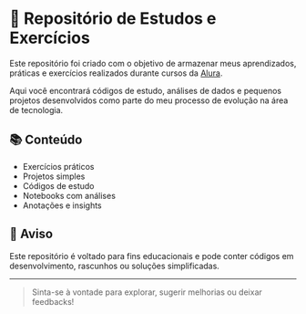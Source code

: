 # 📘 Repositório de Estudos e Exercícios

Este repositório foi criado com o objetivo de armazenar meus aprendizados, práticas e exercícios realizados durante cursos da [Alura](https://www.alura.com.br/).

Aqui você encontrará códigos de estudo, análises de dados e pequenos projetos desenvolvidos como parte do meu processo de evolução na área de tecnologia.

## 📚 Conteúdo

- Exercícios práticos
- Projetos simples
- Códigos de estudo
- Notebooks com análises
- Anotações e insights

## 🚧 Aviso

Este repositório é voltado para fins educacionais e pode conter códigos em desenvolvimento, rascunhos ou soluções simplificadas.

---

> Sinta-se à vontade para explorar, sugerir melhorias ou deixar feedbacks!
